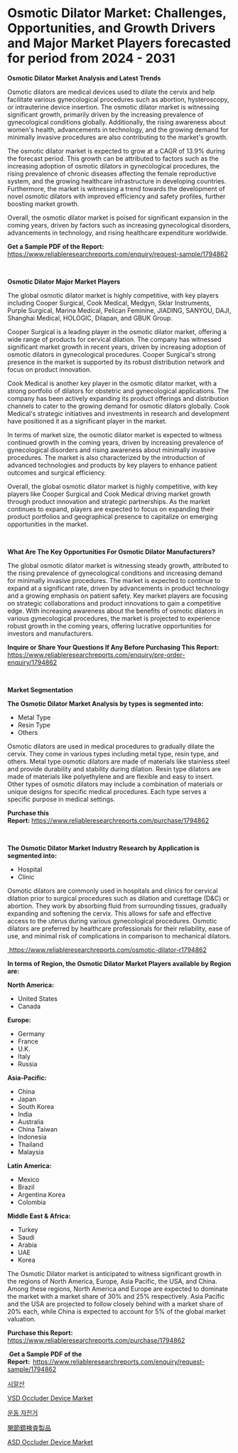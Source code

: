 <p><h1>Osmotic Dilator Market: Challenges, Opportunities, and Growth Drivers and Major Market Players forecasted for period from 2024 - 2031</h1></p><p><strong>Osmotic Dilator Market Analysis and Latest Trends</strong></p>
<p><p>Osmotic dilators are medical devices used to dilate the cervix and help facilitate various gynecological procedures such as abortion, hysteroscopy, or intrauterine device insertion. The osmotic dilator market is witnessing significant growth, primarily driven by the increasing prevalence of gynecological conditions globally. Additionally, the rising awareness about women's health, advancements in technology, and the growing demand for minimally invasive procedures are also contributing to the market's growth.</p><p>The osmotic dilator market is expected to grow at a CAGR of 13.9% during the forecast period. This growth can be attributed to factors such as the increasing adoption of osmotic dilators in gynecological procedures, the rising prevalence of chronic diseases affecting the female reproductive system, and the growing healthcare infrastructure in developing countries. Furthermore, the market is witnessing a trend towards the development of novel osmotic dilators with improved efficiency and safety profiles, further boosting market growth.</p><p>Overall, the osmotic dilator market is poised for significant expansion in the coming years, driven by factors such as increasing gynecological disorders, advancements in technology, and rising healthcare expenditure worldwide.</p></p>
<p><strong>Get a Sample PDF of the Report:&nbsp;</strong> <a href="https://www.reliableresearchreports.com/enquiry/request-sample/1794862">https://www.reliableresearchreports.com/enquiry/request-sample/1794862</a></p>
<p>&nbsp;</p>
<p><strong>Osmotic Dilator Major Market Players</strong></p>
<p><p>The global osmotic dilator market is highly competitive, with key players including Cooper Surgical, Cook Medical, Medgyn, Sklar Instruments, Purple Surgical, Marina Medical, Pelican Feminine, JIADING, SANYOU, DAJI, Shanghai Medical, HOLOGIC, Dilapan, and GBUK Group. </p><p>Cooper Surgical is a leading player in the osmotic dilator market, offering a wide range of products for cervical dilation. The company has witnessed significant market growth in recent years, driven by increasing adoption of osmotic dilators in gynecological procedures. Cooper Surgical's strong presence in the market is supported by its robust distribution network and focus on product innovation.</p><p>Cook Medical is another key player in the osmotic dilator market, with a strong portfolio of dilators for obstetric and gynecological applications. The company has been actively expanding its product offerings and distribution channels to cater to the growing demand for osmotic dilators globally. Cook Medical's strategic initiatives and investments in research and development have positioned it as a significant player in the market.</p><p>In terms of market size, the osmotic dilator market is expected to witness continued growth in the coming years, driven by increasing prevalence of gynecological disorders and rising awareness about minimally invasive procedures. The market is also characterized by the introduction of advanced technologies and products by key players to enhance patient outcomes and surgical efficiency.</p><p>Overall, the global osmotic dilator market is highly competitive, with key players like Cooper Surgical and Cook Medical driving market growth through product innovation and strategic partnerships. As the market continues to expand, players are expected to focus on expanding their product portfolios and geographical presence to capitalize on emerging opportunities in the market.</p></p>
<p>&nbsp;</p>
<p><strong>What Are The Key Opportunities For Osmotic Dilator Manufacturers?</strong></p>
<p><p>The global osmotic dilator market is witnessing steady growth, attributed to the rising prevalence of gynecological conditions and increasing demand for minimally invasive procedures. The market is expected to continue to expand at a significant rate, driven by advancements in product technology and a growing emphasis on patient safety. Key market players are focusing on strategic collaborations and product innovations to gain a competitive edge. With increasing awareness about the benefits of osmotic dilators in various gynecological procedures, the market is projected to experience robust growth in the coming years, offering lucrative opportunities for investors and manufacturers.</p></p>
<p><strong>Inquire or Share Your Questions If Any Before Purchasing This Report:</strong> <a href="https://www.reliableresearchreports.com/enquiry/pre-order-enquiry/1794862">https://www.reliableresearchreports.com/enquiry/pre-order-enquiry/1794862</a></p>
<p>&nbsp;</p>
<p><strong>Market Segmentation</strong></p>
<p><strong>The Osmotic Dilator Market Analysis by types is segmented into:</strong></p>
<p><ul><li>Metal Type</li><li>Resin Type</li><li>Others</li></ul></p>
<p><p>Osmotic dilators are used in medical procedures to gradually dilate the cervix. They come in various types including metal type, resin type, and others. Metal type osmotic dilators are made of materials like stainless steel and provide durability and stability during dilation. Resin type dilators are made of materials like polyethylene and are flexible and easy to insert. Other types of osmotic dilators may include a combination of materials or unique designs for specific medical procedures. Each type serves a specific purpose in medical settings.</p></p>
<p><strong>Purchase this Report:&nbsp;</strong><a href="https://www.reliableresearchreports.com/purchase/1794862">https://www.reliableresearchreports.com/purchase/1794862</a></p>
<p>&nbsp;</p>
<p><strong>The Osmotic Dilator Market Industry Research by Application is segmented into:</strong></p>
<p><ul><li>Hospital</li><li>Clinic</li></ul></p>
<p><p>Osmotic dilators are commonly used in hospitals and clinics for cervical dilation prior to surgical procedures such as dilation and curettage (D&C) or abortion. They work by absorbing fluid from surrounding tissues, gradually expanding and softening the cervix. This allows for safe and effective access to the uterus during various gynecological procedures. Osmotic dilators are preferred by healthcare professionals for their reliability, ease of use, and minimal risk of complications in comparison to mechanical dilators.</p></p>
<p><a href="https://www.reliableresearchreports.com/osmotic-dilator-r1794862">&nbsp;https://www.reliableresearchreports.com/osmotic-dilator-r1794862</a></p>
<p><strong>In terms of Region, the Osmotic Dilator Market Players available by Region are:</strong></p>
<p>
    <p> <strong> North America: </strong>
        <ul>
            <li>United States</li>
            <li>Canada</li>
        </ul>
        </p> 
    <p> <strong> Europe: </strong>
        <ul>
            <li>Germany</li>
            <li>France</li>
            <li>U.K.</li>
            <li>Italy</li>
            <li>Russia</li>
        </ul>
        </p> 
    <p> <strong> Asia-Pacific: </strong>
        <ul>
            <li>China</li>
            <li>Japan</li>
            <li>South Korea</li>
            <li>India</li>
            <li>Australia</li>
            <li>China Taiwan</li>
            <li>Indonesia</li>
            <li>Thailand</li>
            <li>Malaysia</li>
        </ul>
        </p> 
    <p> <strong> Latin America: </strong>
        <ul>
            <li>Mexico</li>
            <li>Brazil</li>
            <li>Argentina Korea</li>
            <li>Colombia</li>
        </ul>
        </p> 
    <p> <strong> Middle East & Africa: </strong>
        <ul>
            <li>Turkey</li>
            <li>Saudi</li>
            <li>Arabia</li>
            <li>UAE</li>
            <li>Korea</li>
        </ul>
    </p>
    </p>
<p><p>The Osmotic Dilator market is anticipated to witness significant growth in the regions of North America, Europe, Asia Pacific, the USA, and China. Among these regions, North America and Europe are expected to dominate the market with a market share of 30% and 25% respectively. Asia Pacific and the USA are projected to follow closely behind with a market share of 20% each, while China is expected to account for 5% of the global market valuation.</p></p>
<p><strong>Purchase this Report: </strong><a href="https://www.reliableresearchreports.com/purchase/1794862">https://www.reliableresearchreports.com/purchase/1794862</a></p>
<p>&nbsp;<strong>Get a Sample PDF of the Report:&nbsp;&nbsp;</strong><a href="https://www.reliableresearchreports.com/enquiry/request-sample/1794862">https://www.reliableresearchreports.com/enquiry/request-sample/1794862</a></p>
<p><strong></strong></p>
<p><p><a href="https://github.com/darrellockm3ytan895656/Market-Research-Report-List-1/blob/main/749750844631.md">시알산</a></p><p><a href="https://github.com/RyleeBauch2023/Market-Research-Report-List-1/blob/main/vsd-occluder-device-market.md">VSD Occluder Device Market</a></p><p><a href="https://github.com/Penelolack456456/Market-Research-Report-List-1/blob/main/449281044630.md">운동 자전거</a></p><p><a href="https://github.com/FrancoWeber2023/Market-Research-Report-List-1/blob/main/295273249706.md">関節鏡検査製品</a></p><p><a href="https://github.com/Sarissaschmalingtr6fz2739/Market-Research-Report-List-2/blob/main/asd-occluder-device-market.md">ASD Occluder Device Market</a></p></p>